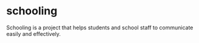 # schooling
Schooling is a project that helps students and school staff to communicate easily and effectively. 

